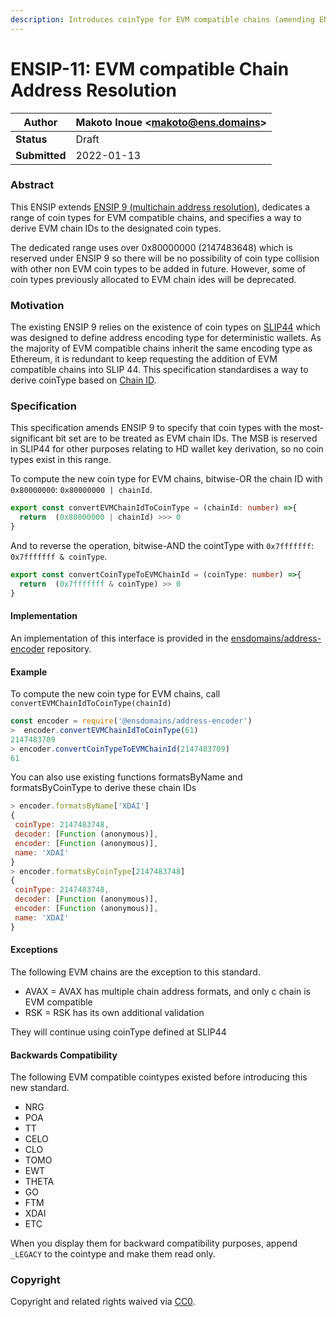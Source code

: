 ```yaml
---
description: Introduces coinType for EVM compatible chains (amending ENSIP9).
---
```


# ENSIP-11: EVM compatible Chain Address Resolution

| **Author**    | Makoto Inoue \<makoto@ens.domains> |
| ------------- | ---------------------------------- |
| **Status**    | Draft                              |
| **Submitted** | 2022-01-13                         |

### Abstract

This ENSIP extends [ENSIP 9 (multichain address resolution)](ensip-9-multichain-address-resolution.md), dedicates a range of coin types for EVM compatible chains, and specifies a way to derive EVM chain IDs to the designated coin types.

The dedicated range uses over 0x80000000 (2147483648) which is reserved under ENSIP 9 so there will be no possibility of coin type collision with other non EVM coin types to be added in future. However, some of coin types previously allocated to EVM chain ides will be deprecated.

### Motivation

The existing ENSIP 9 relies on the existence of coin types on [SLIP44](https://github.com/satoshilabs/slips/blob/master/slip-0044.md) which was designed to define address encoding type for deterministic wallets. As the majority of EVM compatible chains inherit the same encoding type as Ethereum, it is redundant to keep requesting the addition of EVM compatible chains into SLIP 44. This specification standardises a way to derive coinType based on [Chain ID](https://chainlist.org).

### Specification

This specification amends ENSIP 9 to specify that coin types with the most-significant bit set are to be treated as EVM chain IDs. The MSB is reserved in SLIP44 for other purposes relating to HD wallet key derivation, so no coin types exist in this range.

To compute the new coin type for EVM chains, bitwise-OR the chain ID with `0x80000000`: `0x80000000 | chainId`.

```typescript
export const convertEVMChainIdToCoinType = (chainId: number) =>{
  return  (0x80000000 | chainId) >>> 0
}
```

And to reverse the operation, bitwise-AND the cointType with `0x7fffffff`: `0x7fffffff & coinType`.

```typescript
export const convertCoinTypeToEVMChainId = (coinType: number) =>{
  return  (0x7fffffff & coinType) >> 0
}
```

#### Implementation

An implementation of this interface is provided in the [ensdomains/address-encoder](https://github.com/ensdomains/address-encoder/) repository.

#### Example

To compute the new coin type for EVM chains, call `convertEVMChainIdToCoinType(chainId)`

```javascript
const encoder = require('@ensdomains/address-encoder')
>  encoder.convertEVMChainIdToCoinType(61)
2147483709
> encoder.convertCoinTypeToEVMChainId(2147483709)
61
```

You can also use existing functions formatsByName and formatsByCoinType to derive these chain IDs

```javascript
> encoder.formatsByName['XDAI']
{
 coinType: 2147483748,
 decoder: [Function (anonymous)],
 encoder: [Function (anonymous)],
 name: 'XDAI'
}
> encoder.formatsByCoinType[2147483748]
{
 coinType: 2147483748,
 decoder: [Function (anonymous)],
 encoder: [Function (anonymous)],
 name: 'XDAI'
}
```

#### Exceptions

The following EVM chains are the exception to this standard.

* AVAX = AVAX has multiple chain address formats, and only c chain is EVM compatible
* RSK = RSK has its own additional validation

They will continue using coinType defined at SLIP44

#### Backwards Compatibility

The following EVM compatible cointypes existed before introducing this new standard.

* NRG
* POA
* TT
* CELO
* CLO
* TOMO
* EWT
* THETA
* GO
* FTM
* XDAI
* ETC

When you display them for backward compatibility purposes, append `_LEGACY` to the cointype and make them read only.

### Copyright

Copyright and related rights waived via [CC0](https://creativecommons.org/publicdomain/zero/1.0/).
